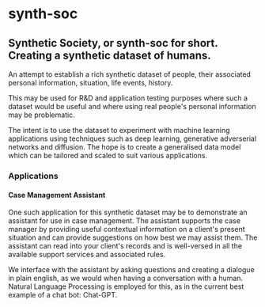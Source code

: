 # synth-soc
## Synthetic Society, or synth-soc for short. Creating a synthetic dataset of humans.

An attempt to establish a rich synthetic dataset of people, their associated personal information, situation, life events, history.

This may be used for R&D and application testing purposes where such a dataset would be useful and where using real people's personal information may be problematic.

The intent is to use the dataset to experiment with machine learning applications using techniques such as deep learning, generative adverserial networks and diffusion. The hope is to create a generalised data model which can be tailored and scaled to suit various applications.

### Applications
#### Case Management Assistant
One such application for this synthetic dataset may be to demonstrate an assistant for use in case management. The assistant supports the case manager by providing useful contextual information on a client's present situation and can provide suggestions on how best we may assist them. The assistant can read into your client's records and is well-versed in all the available support services and associated rules.

We interface with the assistant by asking questions and creating a dialogue in plain english, as we would when having a conversation with a human. Natural Language Processing is employed for this, as in the current best example of a chat bot: Chat-GPT.
